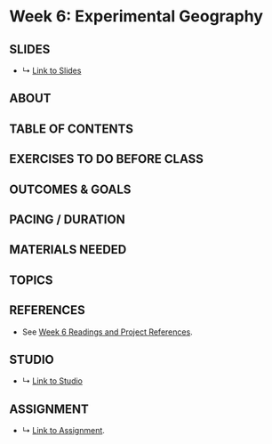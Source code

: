 # Week 6: Experimental Geography

## SLIDES
* ↳ [Link to Slides]()

## ABOUT


## TABLE OF CONTENTS


## EXERCISES TO DO BEFORE CLASS


## OUTCOMES & GOALS


## PACING / DURATION



## MATERIALS NEEDED


## TOPICS


## REFERENCES

* See [Week 6 Readings and Project References](../BIBLIOGRAPHY.md#week-06-experimental-geography).

## STUDIO

* ↳ [Link to Studio](#)

## ASSIGNMENT

* ↳ [Link to Assignment](../assignments/final.md).